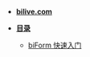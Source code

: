 - [**bilive.com**](https://www.bilive.com)
- [**目录**](/)
  - [biForm 快速入门](guides/biform_quickstart)

